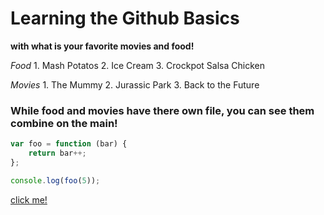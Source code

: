 # Learning the Github Basics
**with what is your favorite movies and food!**

*Food*
    1. Mash Potatos
    2. Ice Cream
    3. Crockpot Salsa Chicken

*Movies*
    1. The Mummy
    2. Jurassic Park
    3. Back to the Future

[id]: https://octodex.github.com/images/dojocat.jpg  "The Dojocat"

### While food and movies have there own file, you can see them combine on the main!

```js
var foo = function (bar) {
    return bar++;
};

console.log(foo(5));
```

[click me!](https://www.youtube.com/watch?v=dQw4w9WgXcQ)